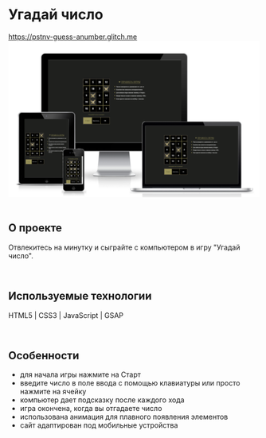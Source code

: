 <h1> Угадай число </h1>
<a href="https://pstnv-guess-anumber.glitch.me/"> https://pstnv-guess-anumber.glitch.me </a>

<div align="center">
  <img src="src/preview.png">
</div>
<br>

<h2> О проекте </h2>
<p> Отвлекитесь на минутку и сыграйте с компьютером в игру "Угадай число". </p>
<br>

<h2> Используемые технологии </h2>
<p> HTML5 | CSS3 | JavaScript | GSAP</p>
<br>

<h2>Особенности</h2>
<ul>
  <li> для начала игры нажмите на Старт </li>
  <li> введите число в поле ввода с помощью клавиатуры или просто нажмите на ячейку </li>
  <li> компьютер дает подсказку после каждого хода </li>
  <li> игра окончена, когда вы отгадаете число </li>
  <li> использована анимация для плавного появления элементов </li>
  <li> сайт адаптирован под мобильные устройства </li>
</ul>
